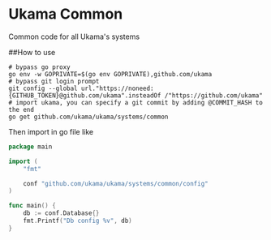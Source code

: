 # Ukama Common 
Common code for all Ukama's systems

##How to use

``` shell
# bypass go proxy
go env -w GOPRIVATE=$(go env GOPRIVATE),github.com/ukama
# bypass git login prompt
git config --global url."https://noneed:{GITHUB_TOKEN}@github.com/ukama".insteadOf /"https://github.com/ukama"
# import ukama, you can specify a git commit by adding @COMMIT_HASH to the end
go get github.com/ukama/ukama/systems/common
```

Then import in go file like
``` go
package main

import (
	"fmt"

	conf "github.com/ukama/ukama/systems/common/config"
)

func main() {
	db := conf.Database{}
	fmt.Printf("Db config %v", db)
}
```
